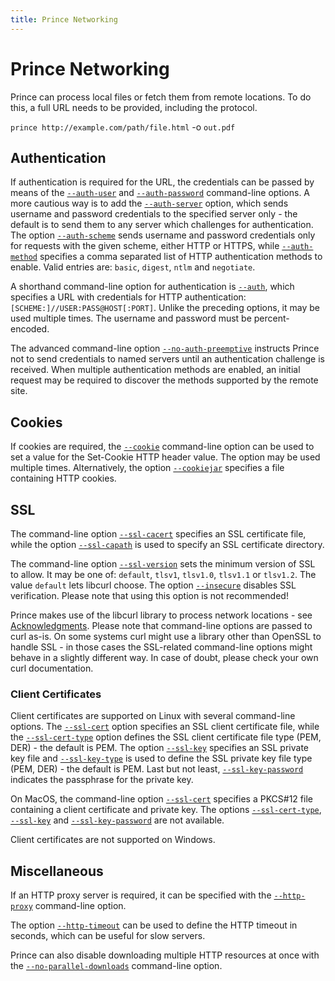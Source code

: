 ```yaml
---
title: Prince Networking
---
```


Prince Networking
=================

Prince can process local files or fetch them from remote locations. To do this, a full URL needs to be provided, including the protocol.

`prince http://example.com/path/file.html` -o `out.pdf`

Authentication
--------------

If authentication is required for the URL, the credentials can be passed by means of the [`--auth-user`](doc-latest/doc-refs.html#cl-auth-user) and [`--auth-password`](doc-latest/doc-refs.html#cl-auth-password) command-line options. A more cautious way is to add the [`--auth-server`](doc-latest/doc-refs.html#cl-auth-server) option, which sends username and password credentials to the specified server only - the default is to send them to any server which challenges for authentication. The option [`--auth-scheme`](doc-latest/doc-refs.html#cl-auth-scheme) sends username and password credentials only for requests with the given scheme, either HTTP or HTTPS, while [`--auth-method`](doc-latest/doc-refs.html#cl-auth-method) specifies a comma separated list of HTTP authentication methods to enable. Valid entries are: `basic`, `digest`, `ntlm` and `negotiate`.

A shorthand command-line option for authentication is [`--auth`](doc-latest/doc-refs.html#cl-auth), which specifies a URL with credentials for HTTP authentication: `[SCHEME:]//USER:PASS@HOST[:PORT]`. Unlike the preceding options, it may be used multiple times. The username and password must be percent-encoded.

The advanced command-line option [`--no-auth-preemptive`](doc-latest/doc-refs.html#cl-no-auth-preemptive) instructs Prince not to send credentials to named servers until an authentication challenge is received. When multiple authentication methods are enabled, an initial request may be required to discover the methods supported by the remote site.

Cookies
-------

If cookies are required, the [`--cookie`](doc-latest/doc-refs.html#cl-cookie) command-line option can be used to set a value for the Set-Cookie HTTP header value. The option may be used multiple times. Alternatively, the option [`--cookiejar`](doc-latest/doc-refs.html#cl-cookiejar) specifies a file containing HTTP cookies.

SSL
---

The command-line option [`--ssl-cacert`](doc-latest/doc-refs.html#cl-ssl-cacert) specifies an SSL certificate file, while the option [`--ssl-capath`](doc-latest/doc-refs.html#cl-ssl-capath) is used to specify an SSL certificate directory.

The command-line option [`--ssl-version`](doc-latest/doc-refs.html#cl-ssl-version) sets the minimum version of SSL to allow. It may be one of: `default`, `tlsv1`, `tlsv1.0`, `tlsv1.1` or `tlsv1.2`. The value `default` lets libcurl choose. The option [`--insecure`](doc-latest/doc-refs.html#cl-insecure) disables SSL verification. Please note that using this option is not recommended!

Prince makes use of the libcurl library to process network locations - see [Acknowledgments](doc-latest/doc-refs.html#acknowledgments). Please note that command-line options are passed to curl as-is. On some systems curl might use a library other than OpenSSL to handle SSL - in those cases the SSL-related command-line options might behave in a slightly different way. In case of doubt, please check your own curl documentation.

### Client Certificates

Client certificates are supported on Linux with several command-line options. The [`--ssl-cert`](doc-latest/doc-refs.html#cl-ssl-cert) option specifies an SSL client certificate file, while the [`--ssl-cert-type`](doc-latest/doc-refs.html#cl-ssl-cert-type) option defines the SSL client certificate file type (PEM, DER) - the default is PEM. The option [`--ssl-key`](doc-latest/doc-refs.html#cl-ssl-key) specifies an SSL private key file and [`--ssl-key-type`](doc-latest/doc-refs.html#cl-ssl-key-type) is used to define the SSL private key file type (PEM, DER) - the default is PEM. Last but not least, [`--ssl-key-password`](doc-latest/doc-refs.html#cl-ssl-key-password) indicates the passphrase for the private key.

On MacOS, the command-line option [`--ssl-cert`](doc-latest/doc-refs.html#cl-ssl-cert) specifies a PKCS\#12 file containing a client certificate and private key. The options [`--ssl-cert-type`](doc-latest/doc-refs.html#cl-ssl-cert-type), [`--ssl-key`](doc-latest/doc-refs.html#cl-ssl-key) and [`--ssl-key-password`](doc-latest/doc-refs.html#cl-ssl-key-password) are not available.

Client certificates are not supported on Windows.

Miscellaneous
-------------

If an HTTP proxy server is required, it can be specified with the [`--http-proxy`](doc-latest/doc-refs.html#cl-http-proxy) command-line option.

The option [`--http-timeout`](doc-latest/doc-refs.html#cl-http-timeout) can be used to define the HTTP timeout in seconds, which can be useful for slow servers.

Prince can also disable downloading multiple HTTP resources at once with the [`--no-parallel-downloads`](doc-latest/doc-refs.html#cl-no-parallel-downloads) command-line option.

